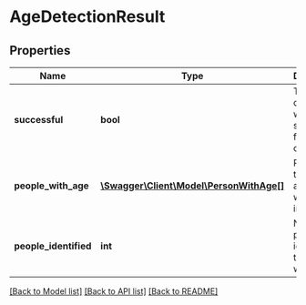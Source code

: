# AgeDetectionResult

## Properties
Name | Type | Description | Notes
------------ | ------------- | ------------- | -------------
**successful** | **bool** | True if the operation was successful, false otherwise | [optional] 
**people_with_age** | [**\Swagger\Client\Model\PersonWithAge[]**](PersonWithAge.md) | People in the image annotated with age information | [optional] 
**people_identified** | **int** | Number of people identified in the image with an age | [optional] 

[[Back to Model list]](../README.md#documentation-for-models) [[Back to API list]](../README.md#documentation-for-api-endpoints) [[Back to README]](../README.md)


